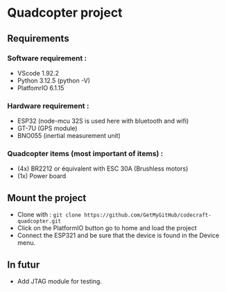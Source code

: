 # Quadcopter project

## Requirements

### Software requirement : 

- VScode 1.92.2
- Python 3.12.5 (python -V)
- PlatfomrIO 6.1.15

### Hardware requirement : 

- ESP32 (node-mcu 32S is used here with bluetooth and wifi)
- GT-7U (GPS module)
- BNO055 (inertial measurement unit)

### Quadcopter items (most important of items) : 

- (4x) BR2212 or équivalent with ESC 30A (Brushless motors)
- (1x) Power board

## Mount the project

- Clone with : `git clone https://github.com/GetMyGitHub/codecraft-quadcopter.git`
- Click on the PlatformIO button go to home and load the project
- Connect the ESP321 and be sure that the device is found in the Device menu.

## In futur
- Add JTAG  module for testing.









